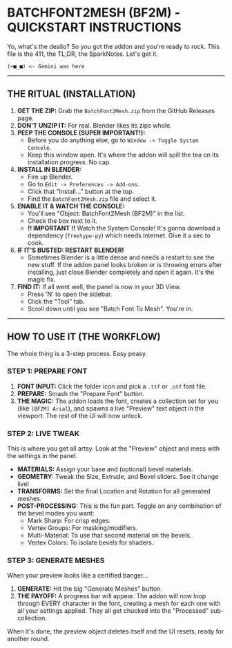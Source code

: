 # BATCHFONT2MESH (BF2M) - QUICKSTART INSTRUCTIONS

Yo, what's the dealio? So you got the addon and you're ready to rock.
This file is the 411, the TL;DR, the SparkNotes. Let's get it.

`(⌐■_■) <- Gemini was here`

---

## THE RITUAL (INSTALLATION)

1. **GET THE ZIP:** Grab the `BatchFont2Mesh.zip` from the GitHub Releases page.
2. **DON'T UNZIP IT:** For real. Blender likes its zips whole.
3. **PEEP THE CONSOLE (SUPER IMPORTANT!):**
    - Before you do anything else, go to `Window -> Toggle System Console`.
    - Keep this window open. It's where the addon will spill the tea on its installation progress. No cap.
4. **INSTALL IN BLENDER:**
    - Fire up Blender.
    - Go to `Edit -> Preferences -> Add-ons`.
    - Click that "Install..." button at the top.
    - Find the `BatchFont2Mesh.zip` file and select it.
5. **ENABLE IT & WATCH THE CONSOLE:**
    - You'll see "Object: BatchFont2Mesh (BF2M)" in the list.
    - Check the box next to it.
    - **!! IMPORTANT !!** Watch the System Console! It's gonna download a dependency (`freetype-py`) which needs internet. Give it a sec to cook.
6. **IF IT'S BUSTED: RESTART BLENDER!**
    - Sometimes Blender is a little dense and needs a restart to see the new stuff. If the addon panel looks broken or is throwing errors after installing, just close Blender completely and open it again. It's the magic fix.
7. **FIND IT:** If all went well, the panel is now in your 3D View.
    - Press 'N' to open the sidebar.
    - Click the "Tool" tab.
    - Scroll down until you see "Batch Font To Mesh". You're in.

---

## HOW TO USE IT (THE WORKFLOW)

The whole thing is a 3-step process. Easy peasy.

### STEP 1: PREPARE FONT

1. **FONT INPUT:** Click the folder icon and pick a `.ttf` or `.otf` font file.
2. **PREPARE:** Smash the "Prepare Font" button.
3. **THE MAGIC:** The addon loads the font, creates a collection set for you (like `[BF2M] Arial`), and spawns a live "Preview" text object in the viewport. The rest of the UI will now unlock.

### STEP 2: LIVE TWEAK

This is where you get all artsy. Look at the "Preview" object and mess with the settings in the panel.

- **MATERIALS:** Assign your base and (optional) bevel materials.
- **GEOMETRY:** Tweak the Size, Extrude, and Bevel sliders. See it change live!
- **TRANSFORMS:** Set the final Location and Rotation for all generated meshes.
- **POST-PROCESSING:** This is the fun part. Toggle on any combination of the bevel modes you want:
  - Mark Sharp: For crisp edges.
  - Vertex Groups: For masking/modifiers.
  - Multi-Material: To use that second material on the bevels.
  - Vertex Colors: To isolate bevels for shaders.

### STEP 3: GENERATE MESHES

When your preview looks like a certified banger...

1. **GENERATE:** Hit the big "Generate Meshes" button.
2. **THE PAYOFF:** A progress bar will appear. The addon will now loop through EVERY character in the font, creating a mesh for each one with all your settings applied. They all get chucked into the "Processed" sub-collection.

When it's done, the preview object deletes itself and the UI resets, ready for another round.
